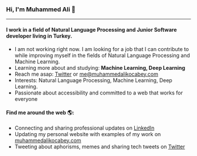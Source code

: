 ### Hi, I'm Muhammed Ali 👋
---


#### I work in a field of Natural Language Processing and Junior Software developer living in Turkey.

-  I am not working right now. I am looking for a job that I can contribute to while improving myself in the fields of Natural Language Processing and Machine Learning.
-  Learning more about and studying: **Machine Learning, Deep Learning**
-  Reach me asap: <a href="https://twitter.com/muhammedkcb/">Twitter</a> or me@muhammedalikocabey.com
-  Interests: Natural Language Processing, Machine Learning, Deep Learning.
-  Passionate about accessibility and committed to a web that works for everyone

#### Find me around the web 🌎:
-  Connecting and sharing professional updates on <a href="https://www.linkedin.com/in/muhammedalikocabey/">LinkedIn</a>
-  Updating my personal website with examples of my work on <a href="https://muhammedalikocabey.com">muhammedalikocabey.com</a>
-  Tweeting about aphorisms, memes and sharing tech tweets on <a href="https://twitter.com/muhammedkcb/">Twitter</a>

